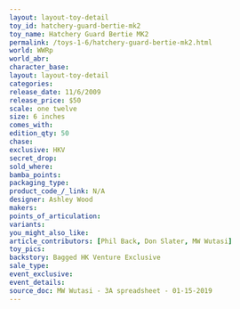 ```yaml
---
layout: layout-toy-detail 
toy_id: hatchery-guard-bertie-mk2
toy_name: Hatchery Guard Bertie MK2
permalink: /toys-1-6/hatchery-guard-bertie-mk2.html
world: WWRp
world_abr: 
character_base: 
layout: layout-toy-detail
categories: 
release_date: 11/6/2009
release_price: $50 
scale: one twelve
size: 6 inches
comes_with: 
edition_qty: 50
chase: 
exclusive: HKV
secret_drop: 
sold_where: 
bamba_points: 
packaging_type: 
product_code_/_link: N/A
designer: Ashley Wood
makers: 
points_of_articulation: 
variants: 
you_might_also_like: 
article_contributors: [Phil Back, Don Slater, MW Wutasi]
toy_pics: 
backstory: Bagged HK Venture Exclusive
sale_type: 
event_exclusive: 
event_details: 
source_doc: MW Wutasi - 3A spreadsheet - 01-15-2019
---
```

